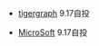* [tigergraph](https://boards.greenhouse.io/tigergraph/jobs/1251173)  9.17自投

* [MicroSoft](https://careers.microsoft.com/us/en/actioncenter)  9.17自投
